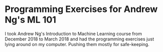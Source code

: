 # Programming Exercises for Andrew Ng's ML 101

I took Andrew Ng's Introduction to Machine Learning course from December 2018 to March 2018 and had the programming exercises just lying around on my computer. Pushing them mostly for safe-keeping.
